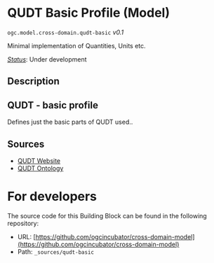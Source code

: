 
# QUDT Basic Profile (Model)

`ogc.model.cross-domain.qudt-basic` *v0.1*

Minimal implementation of Quantities, Units etc.

[*Status*](http://www.opengis.net/def/status): Under development

## Description

## QUDT - basic profile

Defines just the basic parts of QUDT used..




## Sources

* [QUDT Website](https://qudt.org/)
* [QUDT Ontology](http://qudt.org/2.1/schema/qudt)

# For developers

The source code for this Building Block can be found in the following repository:

* URL: [https://github.com/ogcincubator/cross-domain-model](https://github.com/ogcincubator/cross-domain-model)
* Path: `_sources/qudt-basic`


